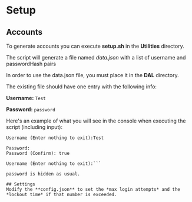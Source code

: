 # Setup

## Accounts

To generate accounts you can execute **setup.sh** in the **Utilities** directory.

The script will generate a file named *data.json* with a list of username and passwordHash pairs

In order to use the data.json file, you must place it in the **DAL** directory. 

The existing file should have one entry with the following info:

**Username:** `Test`

**Password:** `password`

Here's an example of what you will see in the console when executing the script (including input):

```Do you wish to clear data (y/n)y
Username (Enter nothing to exit):Test

Password: 
Password (Confirm): true

Username (Enter nothing to exit):```

password is hidden as usual. 

## Settings
Modify the **config.json** to set the *max login attempts* and the *lockout time* if that number is exceeded. 

 